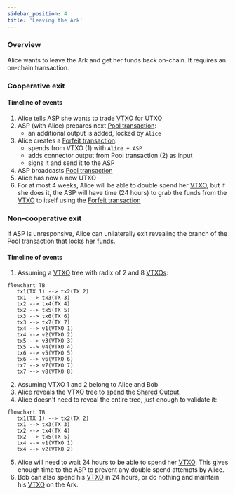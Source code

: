 ```yaml
---
sidebar_position: 4
title: 'Leaving the Ark'
---
```


### Overview

Alice wants to leave the Ark and get her funds back on-chain. It requires an on-chain transaction.

### Cooperative exit

#### Timeline of events

1. Alice tells ASP she wants to trade [VTXO](./nomenclature#vtxo-1) for UTXO
2. ASP (with Alice) prepares next [Pool transaction](./nomenclature#pool-transaction-aka-ark-transaction):
   - an additional output is added, locked by `Alice`
3. Alice creates a [Forfeit transaction](./nomenclature#forfeit-transaction):
   - spends from VTXO (1) with `Alice + ASP`
   - adds connector output from Pool transaction (2) as input
   - signs it and send it to the ASP
4. ASP broadcasts [Pool transaction](./nomenclature#pool-transaction-aka-ark-transaction)
5. Alice has now a new UTXO
6. For at most 4 weeks, Alice will be able to double spend her [VTXO](./nomenclature#vtxo-1), but if she does it, the ASP will have time (24 hours) to grab the funds from the [VTXO](./nomenclature#vtxo-1) to itself using the [Forfeit transaction](./nomenclature#forfeit-transaction)

### Non-cooperative exit

If ASP is unresponsive, Alice can unilaterally exit revealing the branch of the Pool transaction that locks her funds.

#### Timeline of events

1. Assuming a [VTXO](./nomenclature#vtxo-1) tree with radix of 2 and 8 [VTXOs](./nomenclature#vtxo-1):

```mermaid
flowchart TB
   tx1(TX 1) --> tx2(TX 2)
   tx1 --> tx3(TX 3)
   tx2 --> tx4(TX 4)
   tx2 --> tx5(TX 5)
   tx3 --> tx6(TX 6)
   tx3 --> tx7(TX 7)
   tx4 --> v1(VTXO 1)
   tx4 --> v2(VTXO 2)
   tx5 --> v3(VTXO 3)
   tx5 --> v4(VTXO 4)
   tx6 --> v5(VTXO 5)
   tx6 --> v6(VTXO 6)
   tx7 --> v7(VTXO 7)
   tx7 --> v8(VTXO 8)
```

2. Assuming VTXO 1 and 2 belong to Alice and Bob
3. Alice reveals the [VTXO](./nomenclature#vtxo-1) tree to spend the [Shared Output](./nomenclature#shared-output-aka-shared-utxo).
4. Alice doesn't need to reveal the entire tree, just enough to validate it:

```mermaid
flowchart TB
   tx1(TX 1) --> tx2(TX 2)
   tx1 --> tx3(TX 3)
   tx2 --> tx4(TX 4)
   tx2 --> tx5(TX 5)
   tx4 --> v1(VTXO 1)
   tx4 --> v2(VTXO 2)
```

5. Alice will need to wait 24 hours to be able to spend her [VTXO](./nomenclature#vtxo-1). This gives enough time to the ASP to prevent any double spend attempts by Alice.
6. Bob can also spend his [VTXO](./nomenclature#vtxo-1) in 24 hours, or do nothing and maintain his [VTXO](./nomenclature#vtxo-1) on the Ark.
